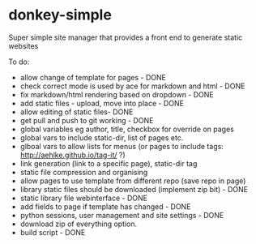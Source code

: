 donkey-simple
=============

Super simple site manager that provides a front end to generate static websites

To do:

* allow change of template for pages - DONE
* check correct mode is used by ace for markdown and html - DONE
* fix markdown/html rendering based on dropdown - DONE
* add static files - upload, move into place - DONE
* allow editing of static files- DONE
* get pull and push to git working - DONE
* global variables eg author, title, checkbox for override on pages
* global vars to include static-dir, list of pages etc.
* glboal vars to allow lists for menus (or pages to include tags: http://aehlke.github.io/tag-it/ ?)
* link generation (link to a specific page), static-dir tag
* static file compression and organising
* allow pages to use template from different repo (save repo in page)
* library static files should be downloaded (implement zip bit) - DONE
* static library file webinterface - DONE
* add fields to page if template has changed - DONE
* python sessions, user management and site settings - DONE
* download zip of everything option.
* build script - DONE
